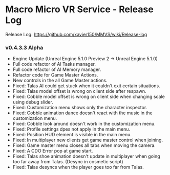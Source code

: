 # Macro Micro VR Service - Release Log
Release Log: https://github.com/xavier150/MMVS/wiki/Release-log

###  v0.4.3.3 Alpha

- Engine Update (Unreal Engine 5.1.0 Preview 2 -> Unreal Engine 5.1.0)
- Full code refactor of AI Tasks manager.
- Full code refactor of AI Memory manager.
- Refactor code for Game Master Actions.
- New controls in the all Game Master actions.
- Fixed: Talas AI could get stuck when it couldn't exit certain situations.
- Fixed: Talas model offset is wrong on client side after respawn.
- Fixed: Cobble model offset is wrong on client side when changing scale using debug slider.
- Fixed: Customization menu shows only the character inspector.
- Fixed: Cobble animation dance doesn't react with the music in the customization menu.
- Fixed: Cobble look around doesn't work in the customization menu.
- Fixed: Profile settings dpes not apply in the main menu.
- Fixed: Position HUD element is visible in the main menu.
- Fixed: In multiplayer new clients get game master control when joining.
- Fixed: Game master menu closes all tabs when moving the camera.
- Fixed: A CDO Error pop at game start.
- Fixed: Talas shoe animation doesn't update in multiplayer when going too far away from Talas. (Desync in cosmetic script)
- Fixed: Talas desyncs when the player goes too far from Talas.
